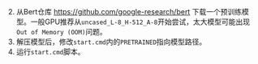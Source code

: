 2. 从Bert仓库 https://github.com/google-research/bert 下载一个预训练模型。一般GPU推荐从`uncased_L-8_H-512_A-8`开始尝试，太大模型可能出现`Out of Memory (OOM)`问题。
3. 解压模型后，修改`start.cmd`内的`PRETRAINED`指向模型路径。
4. 运行`start.cmd`脚本。